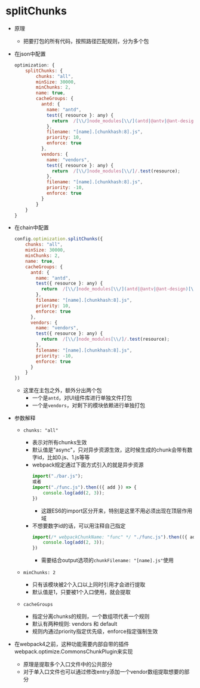# splitChunks

- 原理
    - 把要打包的所有代码，按照路径匹配规则，分为多个包

- 在json中配置
    ```js
    optimization: {
        splitChunks: {
            chunks: "all",
            minSize: 30000,
            minChunks: 2,
            name: true,
            cacheGroups: {
              antd: {
                name: "antd",
                test({ resource }: any) {
                  return  /[\\/]node_modules[\\/](antd|@antv|@ant-design)[\\/]/.test(resource);
                },
                filename: "[name].[chunkhash:8].js",
                priority: 10,
                enforce: true
              },
              vendors: {
                name: "vendors",
                test({ resource }: any) {
                  return  /[\\/]node_modules[\\/]/.test(resource);
                },
                filename: "[name].[chunkhash:8].js",
                priority: -10,
                enforce: true
              }
            } 
        }
    }
    ```
    

- 在chain中配置
    ```js
    config.optimization.splitChunks({
        chunks: "all",
        minSize: 30000,
        minChunks: 2,
        name: true,
        cacheGroups: {
          antd: {
            name: "antd",
            test({ resource }: any) {
              return  /[\\/]node_modules[\\/](antd|@antv|@ant-design)[\\/]/.test(resource);
            },
            filename: "[name].[chunkhash:8].js",
            priority: 10,
            enforce: true
          },
          vendors: {
            name: "vendors",
            test({ resource }: any) {
              return  /[\\/]node_modules[\\/]/.test(resource);
            },
            filename: "[name].[chunkhash:8].js",
            priority: -10,
            enforce: true
          }
        }
    })
    ```
    - 这里在主包之外，额外分出两个包
        - 一个是`antd`，对UI组件库进行单独文件打包
        - 一个是`vendors`，对剩下的模块依赖进行单独打包

- 参数解释
    - `chunks: "all"`
        - 表示对所有chunks生效
        - 默认值是"async"，只对异步资源生效，这时候生成的chunk会带有数字id，比如0.js、1.js等等
        - webpack规定通过下面方式引入的就是异步资源
            ```js
            import("./bar.js");
            或者
            import("./func.js").then(({ add }) => {
                console.log(add(2, 3));
            })
            ```
            - 这跟ES6的import区分开来，特别是这里不用必须出现在顶层作用域
        - 不想要数字id的话，可以用注释自己指定
            ```js
            import(/* webpackChunkName: "func" */ "./func.js").then(({ add }) => {
                console.log(add(2, 3));
            })
            ```
            - 需要结合output选项的`chunkFilename: "[name].js"`使用
    
    - `minChunks: 2`
        - 只有该模块被2个入口以上同时引用才会进行提取
        - 默认值是1，只要被1个入口使用，就会提取
    
    - `cacheGroups`
        - 指定分离chunks的规则，一个数组项代表一个规则
        - 默认有两种规则: vendors 和 default
        - 规则内通过priority指定优先级，enforce指定强制生效

- 在webpack4之前，这种功能需要内部自带的插件webpack.optimize.CommonsChunkPlugin来实现
    - 原理是提取多个入口文件中的公共部分
    - 对于单入口文件也可以通过修改entry添加一个vendor数组提取想要的部分

